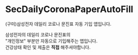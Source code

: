 # SecDailyCoronaPaperAutoFill
(구미)삼성전자 데일리 코로나 문진표 자동 기입 앱입니다.

삼성전자의 데일리 코로나 문진표의   
"개인정보" 부분만 자동으로 기입해주는 앱입니다.   
건강상태 확인 및 제출은 **직접** 해주셔야합니다.

